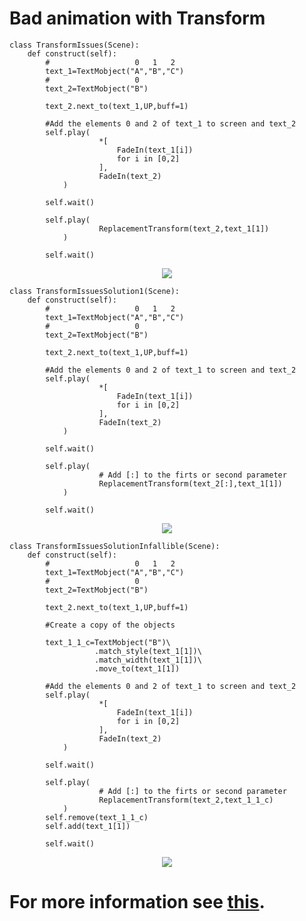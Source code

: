 # Bad animation with Transform

```python3
class TransformIssues(Scene):
	def construct(self):
		#                   0   1   2
		text_1=TextMobject("A","B","C")
		#                   0
		text_2=TextMobject("B")

		text_2.next_to(text_1,UP,buff=1)

		#Add the elements 0 and 2 of text_1 to screen and text_2
		self.play(
					*[
						FadeIn(text_1[i])
						for i in [0,2]
					],
					FadeIn(text_2)
			)

		self.wait()

		self.play(
					ReplacementTransform(text_2,text_1[1])
			)

		self.wait()
```

<p align="center"><img src ="/English/4_transform/gifs/TransformIssues.gif" /></p>

```python3
class TransformIssuesSolution1(Scene):
	def construct(self):
		#                   0   1   2
		text_1=TextMobject("A","B","C")
		#                   0
		text_2=TextMobject("B")

		text_2.next_to(text_1,UP,buff=1)

		#Add the elements 0 and 2 of text_1 to screen and text_2
		self.play(
					*[
						FadeIn(text_1[i])
						for i in [0,2]
					],
					FadeIn(text_2)
			)

		self.wait()

		self.play(
					# Add [:] to the firts or second parameter
					ReplacementTransform(text_2[:],text_1[1])
			)

		self.wait()
```

<p align="center"><img src ="/English/4_transform/gifs/TransformIssuesSolution1.gif" /></p>

```python3
class TransformIssuesSolutionInfallible(Scene):
	def construct(self):
		#                   0   1   2
		text_1=TextMobject("A","B","C")
		#                   0
		text_2=TextMobject("B")

		text_2.next_to(text_1,UP,buff=1)

		#Create a copy of the objects

		text_1_1_c=TextMobject("B")\
				   .match_style(text_1[1])\
				   .match_width(text_1[1])\
				   .move_to(text_1[1])

		#Add the elements 0 and 2 of text_1 to screen and text_2
		self.play(
					*[
						FadeIn(text_1[i])
						for i in [0,2]
					],
					FadeIn(text_2)
			)

		self.wait()

		self.play(
					# Add [:] to the firts or second parameter
					ReplacementTransform(text_2,text_1_1_c)
			)
		self.remove(text_1_1_c)
		self.add(text_1[1])

		self.wait()
```


<p align="center"><img src ="/English/4_transform/gifs/TransformIssuesSolutionInfallible.gif" /></p>

# For more information see [this](https://github.com/3b1b/manim/issues/425).
